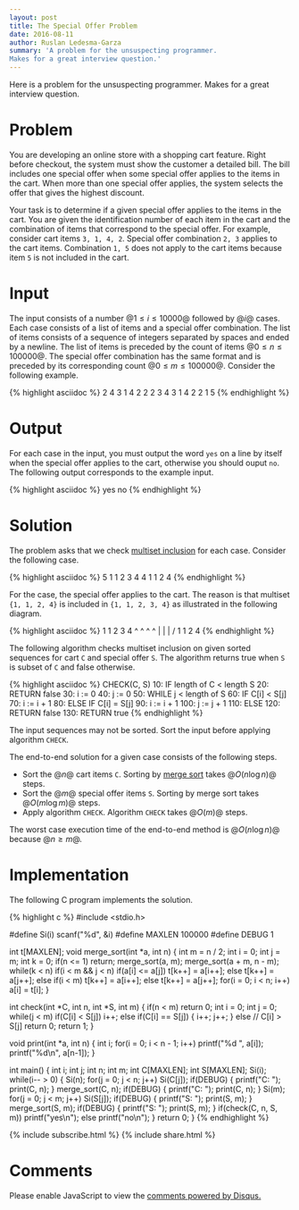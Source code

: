 ```yaml
---
layout: post
title: The Special Offer Problem
date: 2016-08-11
author: Ruslan Ledesma-Garza
summary: 'A problem for the unsuspecting programmer.
Makes for a great interview question.'
---
```


Here is a problem for the unsuspecting programmer.
Makes for a great interview question.


# Problem

You are developing an online store with a shopping cart feature.
Right before checkout, the system must show the customer a detailed bill.
The bill includes one special offer when some special offer
applies to the items in the cart.  When more than one special offer
applies, the system selects the offer that gives the highest discount.

Your task is to determine if a given special offer applies to the
items in the cart.  You are given the identification number of each
item in the cart and the combination of items that correspond to the
special offer.  For example, consider cart items `3, 1, 4, 2`.
Special offer combination `2, 3` applies to the cart items.
Combination `1, 5` does not apply to the cart items because item `5`
is not included in the cart.


# Input

The input consists of a number $@1 \le i \le 10000@$ followed by $@i@$
cases.  Each case consists of a list of items and a special offer
combination.  The list of items consists of a sequence of integers
separated by spaces and ended by a newline.  The list of items is
preceded by the count of items $@0 \le n \le 100000@$.  The special
offer combination has the same format and is preceded by its
corresponding count $@0 \le m \le 100000@$.  Consider the following
example.

{% highlight asciidoc %}
2
4
3 1 4 2
2
2 3
4
3 1 4 2
2
1 5
{% endhighlight %}


# Output

For each case in the input, you must output the word `yes` on a line
by itself when the special offer applies to the cart, otherwise you
should ouput `no`. The following output corresponds to the example input.


{% highlight asciidoc %}
yes
no
{% endhighlight %}


# Solution

The problem asks that we check [multiset
inclusion](https://en.wikipedia.org/wiki/Multiset#Multiplicity_function)
for each case.
Consider the following case.

{% highlight asciidoc %}
5
1 1 2 3 4
4
1 1 2 4
{% endhighlight %}

For the case, the special offer applies to the cart.  The reason is
that multiset `{1, 1, 2, 4}` is included in `{1, 1, 2, 3, 4}` as
illustrated in the following diagram.

{% highlight asciidoc %}
1 1 2 3 4
^ ^ ^   ^
| | |  /
1 1 2 4
{% endhighlight %}

The following algorithm checks multiset inclusion on given sorted
sequences for cart `C` and special offer `S`.  The algorithm returns
true when `S` is subset of `C` and false otherwise.

{% highlight asciidoc %}
CHECK(C, S)
 10: IF length of C < length S
 20:   RETURN false
 30: i := 0
 40: j := 0
 50: WHILE j < length of S
 60:   IF C[i] < S[j]
 70:     i := i + 1
 80:   ELSE IF C[i] = S[j]
 90:     i := i + 1
100:     j := j + 1
110:   ELSE
120:     RETURN false
130: RETURN true
{% endhighlight %}

The input sequences may not be sorted.  Sort the input before applying
algorithm `CHECK`.

The end-to-end solution for a given case consists of the following
steps.

- Sort the $@n@$ cart items `C`. Sorting by [merge
  sort](https://en.wikipedia.org/wiki/Merge_sort) takes $@O(n \log
  n)@$ steps.
- Sort the $@m@$ special offer items `S`. Sorting by merge sort takes
  $@O(m \log m)@$ steps.
- Apply algorithm `CHECK`. Algorithm `CHECK` takes $@O(m)@$ steps.

The worst case execution time of the end-to-end
method is $@O(n \log n)@$ because $@n \ge m@$.

# Implementation

The following C program implements the solution.

{% highlight c %}
#include <stdio.h>

#define Si(i) scanf("%d", &i)
#define MAXLEN 100000
#define DEBUG 1

int t[MAXLEN];
void merge_sort(int *a, int n) {
  int m = n / 2;
  int i = 0;
  int j = m;
  int k = 0;
  if(n <= 1) return;
  merge_sort(a, m);
  merge_sort(a + m, n - m);
  while(k < n)
    if(i < m && j < n)
      if(a[i] <= a[j])
        t[k++] = a[i++];
      else
        t[k++] = a[j++];
    else if(i < m)
      t[k++] = a[i++];
    else
      t[k++] = a[j++];
  for(i = 0; i < n; i++)
    a[i] = t[i];
}

int check(int *C, int n, int *S, int m) {
  if(n < m)
    return 0;
  int i = 0;
  int j = 0;
  while(j < m)
    if(C[i] < S[j])
      i++;
    else if(C[i] == S[j]) {
      i++;
      j++;
    } else // C[i] > S[j]
      return 0;
  return 1;
}

void print(int *a, int n) {
  int i;
  for(i = 0; i < n - 1; i++)
    printf("%d ", a[i]);
  printf("%d\n", a[n-1]);
}

int main() {
  int i;
  int j;
  int n;
  int m;
  int C[MAXLEN];
  int S[MAXLEN];
  Si(i);
  while(i-- > 0) {
    Si(n);
    for(j = 0; j < n; j++)
      Si(C[j]);
    if(DEBUG) {
      printf("C: ");
      print(C, n);
    }
    merge_sort(C, n);
    if(DEBUG) {
      printf("C: ");
      print(C, n);
    }
    Si(m);
    for(j = 0; j < m; j++)
      Si(S[j]);
    if(DEBUG) {
      printf("S: ");
      print(S, m);
    }
    merge_sort(S, m);
    if(DEBUG) {
      printf("S: ");
      print(S, m);
    }
    if(check(C, n, S, m))
      printf("yes\n");
    else
      printf("no\n");
  }
  return 0;
}
{% endhighlight %}

{% include subscribe.html %}
{% include share.html %}

# Comments

<div id="disqus_thread"></div>
<script>
    /**
     *  RECOMMENDED CONFIGURATION VARIABLES: EDIT AND UNCOMMENT THE SECTION BELOW TO INSERT DYNAMIC VALUES FROM YOUR PLATFORM OR CMS.
     *  LEARN WHY DEFINING THESE VARIABLES IS IMPORTANT: https://disqus.com/admin/universalcode/#configuration-variables
     */
    var disqus_config = function () {
        this.page.url = 'http://ruslanledesma.com/2016/08/11/the-special-offer-problem.html';  // Replace PAGE_URL with your page's canonical URL variable
        this.page.identifier = '2016-08-11-the-special-offer-problem'; // Replace PAGE_IDENTIFIER with your page's unique identifier variable
    };
    (function() {  // DON'T EDIT BELOW THIS LINE
        var d = document, s = d.createElement('script');

        s.src = '//definecode.disqus.com/embed.js';

        s.setAttribute('data-timestamp', +new Date());
        (d.head || d.body).appendChild(s);
    })();
</script>
<noscript>Please enable JavaScript to view the <a
        href="https://disqus.com/?ref_noscript"
        rel="nofollow">comments powered by Disqus.</a></noscript>
